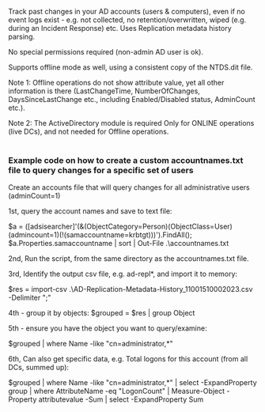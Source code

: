 Track past changes in your AD accounts (users & computers), even if no event logs exist - e.g. not collected, no retention/overwritten, wiped (e.g. during an Incident Response) etc. 
Uses Replication metadata history parsing.

No special permissions required (non-admin AD user is ok).

Supports offline mode as well, using a consistent copy of the NTDS.dit file.

Note 1: Offline operations do not show attribute value, yet all other information is there (LastChangeTime, NumberOfChanges, DaysSinceLastChange etc., including Enabled/Disabled status, AdminCount etc.).

Note 2: The ActiveDirectory module is required Only for ONLINE operations (live DCs), and not needed for Offline operations.
<br><BR>

### Example code on how to create a custom accountnames.txt file to query changes for a specific set of users
Create an accounts file that will query changes for all administrative users (adminCount=1)

1st, query the account names and save to text file:

$a = ([adsisearcher]'(&(ObjectCategory=Person)(ObjectClass=User)(admincount=1)(!(samaccountname=krbtgt)))').FindAll();
$a.Properties.samaccountname | sort | Out-File .\accountnames.txt 

2nd, Run the script, from the same directory as the accountnames.txt file.

3rd, Identify the output csv file, e.g. ad-repl*, and import it to memory:

$res = import-csv .\AD-Replication-Metadata-History_11001510002023.csv -Delimiter ";"

4th - group it by objects:
$grouped = $res | group Object

5th - ensure you have the object you want to query/examine:

$grouped | where Name -like "cn=administrator,*"

6th, Can also get specific data, e.g. Total logons for this account (from all DCs, summed up):

$grouped | where Name -like "cn=administrator,*" | select -ExpandProperty group | where AttributeName -eq "LogonCount" | Measure-Object -Property attributevalue -Sum | select -ExpandProperty Sum
